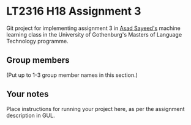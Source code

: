 # LT2316 H18 Assignment 3

Git project for implementing assignment 3 in [Asad Sayeed's](https://asayeed.github.io) machine learning class in the University of Gothenburg's Masters
of Language Technology programme.

## Group members

(Put up to 1-3 group member names in this section.)

## Your notes

Place instructions for running your project here, as per the assignment
description in GUL.

